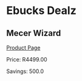 
# Ebucks Dealz
## Mecer Wizard
[Product Page](https://www.ebucks.com/web/shop/productSelected.do?prodId=1165833472&catId=714946558)

Price: R4499.00

Savings: 500.0


	
